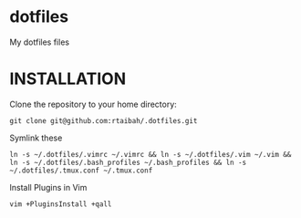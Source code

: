 dotfiles
=========

My dotfiles files

# INSTALLATION 

Clone the repository to your home directory:

    git clone git@github.com:rtaibah/.dotfiles.git

Symlink these

    ln -s ~/.dotfiles/.vimrc ~/.vimrc && ln -s ~/.dotfiles/.vim ~/.vim && ln -s ~/.dotfiles/.bash_profiles ~/.bash_profiles && ln -s ~/.dotfiles/.tmux.conf ~/.tmux.conf

Install Plugins in Vim

    vim +PluginsInstall +qall
